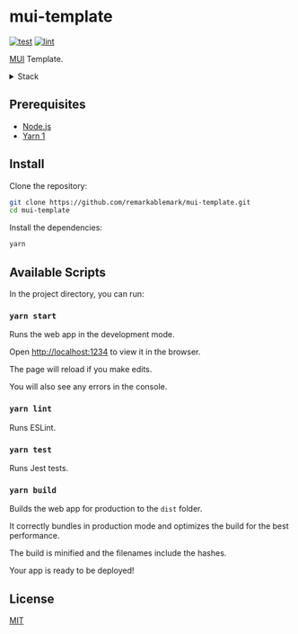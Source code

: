 # mui-template

[![test](https://github.com/remarkablemark/mui-template/actions/workflows/test.yml/badge.svg)](https://github.com/remarkablemark/mui-template/actions/workflows/test.yml)
[![lint](https://github.com/remarkablemark/mui-template/actions/workflows/lint.yml/badge.svg)](https://github.com/remarkablemark/mui-template/actions/workflows/lint.yml)

[MUI](https://mui.com/) Template.

<details>
<summary>Stack</summary>

Libraries:

- [MUI](https://mui.com/)
- [React](https://reactjs.org/)

Tools:

- [Parcel](https://parceljs.org/)
- [ESLint](https://eslint.org/)

Testing:

- [Jest](https://jestjs.io/)

Language:

- [TypeScript](https://www.typescriptlang.org/)

</details>

## Prerequisites

- [Node.js](https://nodejs.org/en/download/)
- [Yarn 1](https://classic.yarnpkg.com/lang/en/)

## Install

Clone the repository:

```sh
git clone https://github.com/remarkablemark/mui-template.git
cd mui-template
```

Install the dependencies:

```sh
yarn
```

## Available Scripts

In the project directory, you can run:

### `yarn start`

Runs the web app in the development mode.

Open [http://localhost:1234](http://localhost:1234) to view it in the browser.

The page will reload if you make edits.

You will also see any errors in the console.

### `yarn lint`

Runs ESLint.

### `yarn test`

Runs Jest tests.

### `yarn build`

Builds the web app for production to the `dist` folder.

It correctly bundles in production mode and optimizes the build for the best performance.

The build is minified and the filenames include the hashes.

Your app is ready to be deployed!

## License

[MIT](LICENSE)

